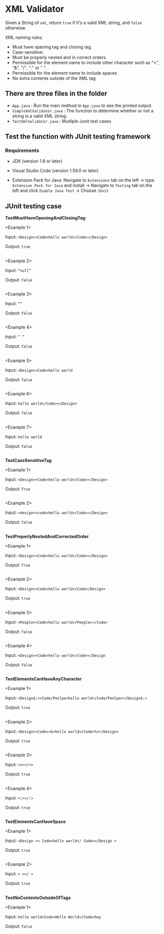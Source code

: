 
# XML Validator
Given a String of `xml`, return `true` if it's a valid XML string, and `false` otherwise.

XML naming rules:
* Must have opening tag and closing tag.
* Case-sensitive.
* Must be properly nested and in correct orders.
* Permissible for the element name to include other character such as "<", "&", "/", ":" or " ".
* Permissible for the element name to include spaces
* No extra contents outside of the XML tag

## There are three files in the folder
- `App.java` : Run the main method in `App.java` to see the printed output.
- `SimpleXmlValidator.java` : The function to determine whether or not a string is a valid XML string.
- `TestXmlValidator.java` : Mutilple Junit test cases

## Test the function with JUnit testing framework

### Requirements
- JDK (version 1.8 or later)

- Visual Studio Code (version 1.59.0 or later)

- Extension Pack for Java: Navigate to `Extensions` tab on the left -> type `Extension Pack for Java` and install -> Navigate to `Testing` tab on the left and click `Enable Java Test` -> Choose `JUnit`

## JUnit testing case

**TestMustHaveOpeningAndClosingTag**:

<Example 1>

Input: `<Design><Code>hello world</Code></Design>`

Output: `true`

##

<Example 2>

Input: `“null” `

Output: `false`

##

<Example 3>

Input: `“”`

Output: `false`

##

<Example 4>

Input: `“ ”`

Output: `false`

##

<Example 5>

Input: `<Design><Code>hello world`

Output: `false`

##

<Example 6>

Input: `hello world</Code></Design>`

Output: `false`

##

<Example 7>

Input: `hello world`

Output: `false`

##

**TestCaseSensitiveTag**

<Example 1>

Input: `<Design><Code>hello world</Code></Design>`

Output: `True`

##

<Example 2>

Input: `<design><code>hello world</Code></Design>`

Output: `false`

##

**TestProperlyNestedAndCorrectedOrder**

<Example 1>

Input: `<Design><Code>hello world</Code></Design>`

Output: `True`

##

<Example 2>

Input: `<Design><Code>hello world</Code</Design>`

Output: `true`

##

<Example 3>

Input: `<People><Code>hello world</People></Code>`

Output: `false`

##

<Example 4>

Input: `<Design><Code>hello world</Code></Design`

Output: `false`

##

**TestElementsCanHaveAnyCharacter**

<Example 1>

Input: `<Design$:><Code/Peolpe>hello world</Code/Peolpe></Design$:>`

Output: `true`

##

<Example 2>

Input: `<Design><Code>>&>hello world</Code<%<</Design>`

Output: `true`

##

<Example 3>

Input: `<<></<>`

Output: `true`

##

<Example 4>

Input: `<:></:>`

Output: `true`

##

**TestElementsCanHaveSpace**

<Example 1>

Input: `<Design >< Code>hello world</ Code></Design >`

Output: `true`

##

<Example 2>

Input: `< ></ >`

Output: `true`

##

**TestNoContentsOutsideOfTags**

<Example 1>

Input: `hello world<Code>Hello World</Code>hey`

Output: `false`

##



















